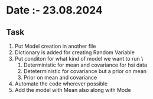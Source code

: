 # Date :- 23.08.2024
## Task
1. Put Model creation in another file
2. Dictionary is added for creating Random Variable
3. Put conditon for what kind of model we want to run \
     1. Deterministic for mean and covariance for hsi data
     2. Deteterministic for covariance but a prior on mean
     3. Prior on mean and covariance
4. Automate the code wherever possible
5. Add the model with Mean also along with Mode
